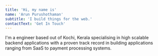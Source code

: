 ```yaml
---
title: 'Hi, my name is'
name: 'Arun Purushothaman'
subtitle: 'I build things for the web.'
contactText: 'Get In Touch'
---
```


I'm a engineer based out of Kochi, Kerala specialising in high scalable backend applications with a proven track record in building applications ranging from SaaS to payment processing systems.

